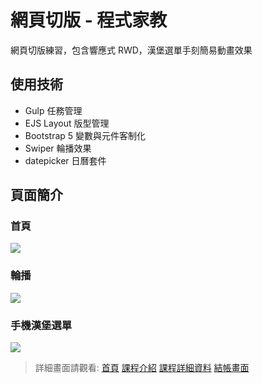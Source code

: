 # 網頁切版 - 程式家教

網頁切版練習，包含響應式 RWD，漢堡選單手刻簡易動畫效果

## 使用技術

* Gulp 任務管理
* EJS Layout 版型管理
* Bootstrap 5 變數與元件客制化
* Swiper 輪播效果
* datepicker 日曆套件

## 頁面簡介

### 首頁
![](https://i.imgur.com/vj1nCLV.jpg)

### 輪播
![](https://i.imgur.com/0m8vQBW.gif)

### 手機漢堡選單
![](https://i.imgur.com/A566gBP.gif)

> 詳細畫面請觀看: 
> [首頁](https://kumashow.github.io/layout-week6/)
> [課程介紹](https://kumashow.github.io/layout-week6/class.html)
> [課程詳細資料](https://kumashow.github.io/layout-week6/class-detail.html)
> [結帳畫面](https://kumashow.github.io/layout-week6/checkout-order.html)
